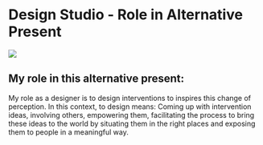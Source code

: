 # Design Studio - Role in Alternative Present


![](../images/altern.png)


## My role in this alternative present:

My role as a designer is to design interventions to inspires this change of perception. In this context, to design means: Coming up with intervention ideas, involving others, empowering them, facilitating the process to bring these ideas to the world by situating them in the right places and exposing them to people in a meaningful way.